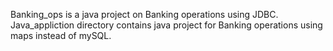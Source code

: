 Banking_ops is a java project on Banking operations using JDBC.
Java_appliction directory contains java project for Banking operations using maps instead of mySQL.
